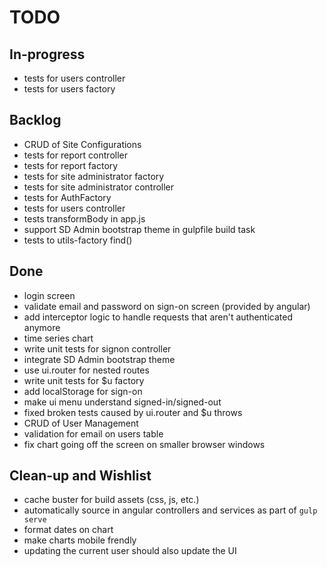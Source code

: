 TODO
===

In-progress
---

* tests for users controller
* tests for users factory

Backlog
---

* CRUD of Site Configurations
* tests for report controller
* tests for report factory
* tests for site administrator factory
* tests for site administrator controller
* tests for AuthFactory
* tests for users controller
* tests transformBody in app.js
* support SD Admin bootstrap theme in gulpfile build task
* tests to utils-factory find()

Done
---

* login screen
* validate email and password on sign-on screen (provided by angular)
* add interceptor logic to handle requests that aren't authenticated anymore
* time series chart
* write unit tests for signon controller
* integrate SD Admin bootstrap theme
* use ui.router for nested routes
* write unit tests for $u factory
* add localStorage for sign-on
* make ui menu understand signed-in/signed-out
* fixed broken tests caused by ui.router and $u throws
* CRUD of User Management
* validation for email on users table
* fix chart going off the screen on smaller browser windows

Clean-up and Wishlist
---

* cache buster for build assets (css, js, etc.)
* automatically source in angular controllers and services as part of `gulp serve`
* format dates on chart
* make charts mobile frendly
* updating the current user should also update the UI
